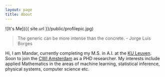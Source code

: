 ```yaml
---
layout: page
title: About
---
```


![It's Me]({{ site.url }}/public/profilepic.jpg)

> The generic can be more intense than the concrete. - Jorge Luis Borges

Hi, I am Mandar, currently completing my M.S. in A.I. at the [KU Leuven](https://www.kuleuven.be/kuleuven/). Soon to join the [CWI Amsterdam](http://www.cwi.nl/) as a PHD researcher. My interests include applied Mathematics in the areas of machine learning, statistical inference, physical systems, computer science etc.
